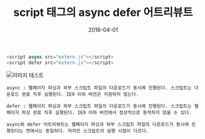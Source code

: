 ﻿---
layout:  post 
title:  "script 태그의 async defer 어트리뷰트"
date: 2018-04-01
categories: explanation
tags: script
---

```javascript
<script async src="extern.js"></script>
<script defer src="extern.js"></script>
```
![이미지 테스트](https://s31.postimg.org/3t2g1jujv/script-execution.jpg)

`
async :
웹페이지 파싱과 외부 스크립트 파일의 다운로드가 동시에 진행된다. 스크립트는 다운로드 완료 직후 실행된다. IE9 이하 버전은 지원하지 않는다.
`

`
defer :
웹페이지 파싱과 외부 스크립트 파일의 다운로드가 동시에 진행된다. 스크립트는 웹페이지 파싱 완료 직후 실행된다. IE9 이하 버전에서 정상적으로 동작하지 않을 수 있다.
`

`
async와 defer 어트리뷰트는 웹페이지 파싱과 외부 스크립트 파일의 다운로드가 동시에 진행된다는 면에서는 동일하다. 하지만 스크립트의 실행 시점이 다르다.
`